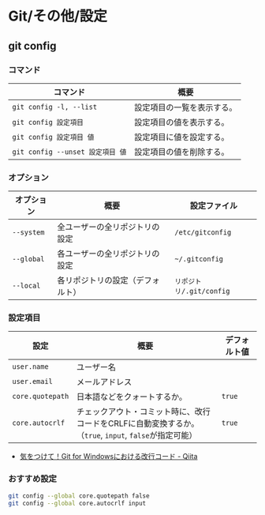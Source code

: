 # Git/その他/設定

## git config

### コマンド

| コマンド                         | 概要                       |
| -------------------------------- | -------------------------- |
| `git config -l, --list`          | 設定項目の一覧を表示する。 |
| `git config 設定項目`            | 設定項目の値を表示する。   |
| `git config 設定項目 値`         | 設定項目に値を設定する。   |
| `git config --unset 設定項目 値` | 設定項目の値を削除する。   |

### オプション

| オプション | 概要                             | 設定ファイル             |
| ---------- | -------------------------------- | ------------------------ |
| `--system` | 全ユーザーの全リポジトリの設定   | `/etc/gitconfig`         |
| `--global` | 各ユーザーの全リポジトリの設定   | `~/.gitconfig`           |
| `--local`  | 各リポジトリの設定（デフォルト） | `リポジトリ/.git/config` |

### 設定項目

| 設定             | 概要                                                         | デフォルト値 |
| ---------------- | ------------------------------------------------------------ | ------------ |
| `user.name`      | ユーザー名                                                   |              |
| `user.email`     | メールアドレス                                               |              |
| `core.quotepath` | 日本語などをクォートするか。                                 | `true`       |
| `core.autocrlf`  | チェックアウト・コミット時に、改行コードをCRLFに自動変換するか。<br />（`true`, `input`, `false`が指定可能） | `true`       |

- [気をつけて！Git for Windowsにおける改行コード - Qiita](https://qiita.com/uggds/items/00a1974ec4f115616580)

### おすすめ設定

```bash
git config --global core.quotepath false
git config --global core.autocrlf input
```

